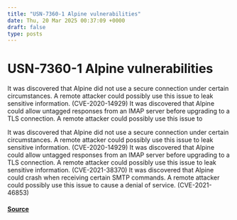 ```yaml
---
title: "USN-7360-1 Alpine vulnerabilities"
date: Thu, 20 Mar 2025 00:37:09 +0000
draft: false
type: posts
---
```

# USN-7360-1 Alpine vulnerabilities





It was discovered that Alpine did not use a secure connection under certain circumstances. A remote attacker could possibly use this issue to leak sensitive information. (CVE-2020-14929) It was discovered that Alpine could allow untagged responses from an IMAP server before upgrading to a TLS connection. A remote attacker could possibly use this issue to

It was discovered that Alpine did not use a secure connection under certain circumstances. A remote attacker could possibly use this issue to leak sensitive information. (CVE-2020-14929) It was discovered that Alpine could allow untagged responses from an IMAP server before upgrading to a TLS connection. A remote attacker could possibly use this issue to leak sensitive information. (CVE-2021-38370) It was discovered that Alpine could crash when receiving certain SMTP commands. A remote attacker could possibly use this issue to cause a denial of service. (CVE-2021-46853)

#### [Source](https://ubuntu.com/security/notices/USN-7360-1)


